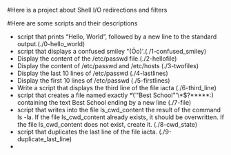#Here is a project about Shell I/O redirections and filters

#Here are some scripts and their descriptions

- script that prints “Hello, World”, followed by a new line to the standard output.(./0-hello_world)
- script that displays a confused smiley "(Ôo)'.(./1-confused_smiley)
- Display the content of the /etc/passwd file.(./2-hellofile) 
- Display the content of /etc/passwd and /etc/hosts (./3-twofiles)
- Display the last 10 lines of /etc/passwd (./4-lastlines)
- Display the first 10 lines of /etc/passwd (./5-firstlines)
- Write a script that displays the third line of the file iacta (./6-third_line)
- script that creates a file named exactly \*\\'"Best School"\'\\*$\?\*\*\*\*\*:) containing the text Best School ending by a new line (./7-file)
- script that writes into the file ls_cwd_content the result of the command ls -la. If the file ls_cwd_content already exists, it should be overwritten. If the file ls_cwd_content does not exist, create it. (./8-cwd_state)
- script that duplicates the last line of the file iacta. (./9-duplicate_last_line)
-        
